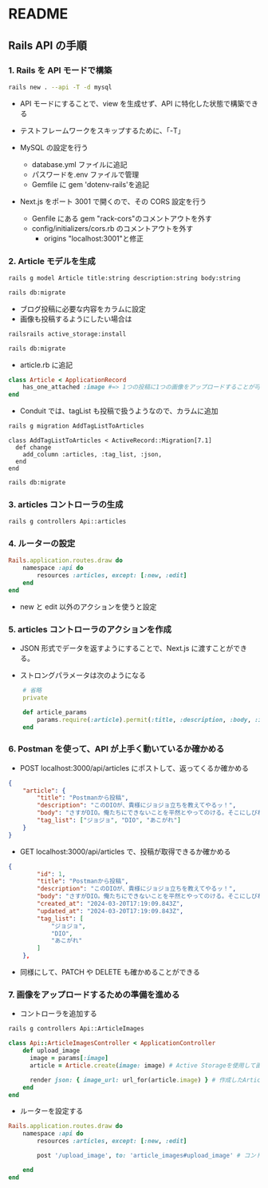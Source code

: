 # README

## Rails API の手順

### 1. Rails を API モードで構築

```bash
rails new . --api -T -d mysql
```

-   API モードにすることで、view を生成せず、API に特化した状態で構築できる
-   テストフレームワークをスキップするために、「-T」
-   MySQL の設定を行う

    -   database.yml ファイルに追記
    -   パスワードを.env ファイルで管理
    -   Gemfile に gem 'dotenv-rails'を追記

-   Next.js をポート 3001 で開くので、その CORS 設定を行う
    -   Genfile にある gem "rack-cors"のコメントアウトを外す
    -   config/initializers/cors.rb のコメントアウトを外す
        -   origins "localhost:3001"と修正

### 2. Article モデルを生成

```bash
rails g model Article title:string description:string body:string

rails db:migrate
```

-   ブログ投稿に必要な内容をカラムに設定
-   画像も投稿するようにしたい場合は

```bash
railsrails active_storage:install

rails db:migrate
```

-   article.rb に追記

```rb:article.rb
class Article < ApplicationRecord
    has_one_attached :image #=> 1つの投稿に1つの画像をアップロードすることが可能
end
```

-   Conduit では、tagList も投稿で扱うようなので、カラムに追加

```bash
rails g migration AddTagListToArticles
```

```rb:マイグレーションファイル
class AddTagListToArticles < ActiveRecord::Migration[7.1]
  def change
    add_column :articles, :tag_list, :json,
  end
end
```

```bash
rails db:migrate
```

### 3. articles コントローラの生成

```bash
rails g controllers Api::articles
```

### 4. ルーターの設定

```rb:routes.rb
Rails.application.routes.draw do
    namespace :api do
        resources :articles, except: [:new, :edit]
    end
end
```

-   new と edit 以外のアクションを使うと設定

### 5. articles コントローラのアクションを作成

-   JSON 形式でデータを返すようにすることで、Next.js に渡すことができる。

-   ストロングパラメータは次のようになる

```rb:articles_controller.rb
    # 省略
    private

    def article_params
        params.require(:article).permit(:title, :description, :body, :image, tag_list: [])
    end
```

### 6. Postman を使って、API が上手く動いているか確かめる

-   POST localhost:3000/api/articles にポストして、返ってくるか確かめる

```json
{
    "article": {
        "title": "Postmanから投稿",
        "description": "このDIOが、貴様にジョジョ立ちを教えてやるッ！",
        "body": "さすがDIO。俺たちにできないことを平然とやってのける。そこにしびれるゥあこがれゥゥ！！",
        "tag_list": ["ジョジョ", "DIO", "あこがれ"]
    }
}
```

-   GET localhost:3000/api/articles で、投稿が取得できるか確かめる

```json
{
        "id": 1,
        "title": "Postmanから投稿",
        "description": "このDIOが、貴様にジョジョ立ちを教えてやるッ！",
        "body": "さすがDIO。俺たちにできないことを平然とやってのける。そこにしびれるゥあこがれゥゥ！！",
        "created_at": "2024-03-20T17:19:09.843Z",
        "updated_at": "2024-03-20T17:19:09.843Z",
        "tag_list": [
            "ジョジョ",
            "DIO",
            "あこがれ"
        ]
    },
```

-   同様にして、PATCH や DELETE も確かめることができる

### 7. 画像をアップロードするための準備を進める

-   コントローラを追加する

```bash
rails g controllers Api::ArticleImages
```

```rb:article_images_controller.rb
class Api::ArticleImagesController < ApplicationController
    def upload_image
      image = params[:image]
      article = Article.create(image: image) # Active Storageを使用して画像を保存し、Articleを作成

      render json: { image_url: url_for(article.image) } # 作成したArticleの画像のURLを返す
    end
end
```

-   ルーターを設定する

```rb:router.rb
Rails.application.routes.draw do
    namespace :api do
        resources :articles, except: [:new, :edit]

        post '/upload_image', to: 'article_images#upload_image' # コントローラーとアクションの指定を追記

    end
end
```
